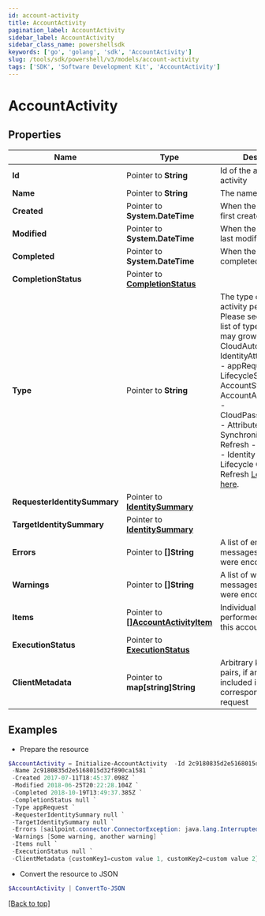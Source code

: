 ```yaml
---
id: account-activity
title: AccountActivity
pagination_label: AccountActivity
sidebar_label: AccountActivity
sidebar_class_name: powershellsdk
keywords: ['go', 'golang', 'sdk', 'AccountActivity'] 
slug: /tools/sdk/powershell/v3/models/account-activity
tags: ['SDK', 'Software Development Kit', 'AccountActivity']
---
```



# AccountActivity

## Properties

Name | Type | Description | Notes
------------ | ------------- | ------------- | -------------
**Id** |  Pointer to **String** | Id of the account activity | [optional] 
**Name** |  Pointer to **String** | The name of the activity | [optional] 
**Created** |  Pointer to **System.DateTime** | When the activity was first created | [optional] 
**Modified** |  Pointer to **System.DateTime** | When the activity was last modified | [optional] 
**Completed** |  Pointer to **System.DateTime** | When the activity was completed | [optional] 
**CompletionStatus** |  Pointer to [**CompletionStatus**](completion-status) |  | [optional] 
**Type** |  Pointer to **String** | The type of action the activity performed.  Please see the following list of types.  This list may grow over time.  - CloudAutomated - IdentityAttributeUpdate - appRequest - LifecycleStateChange - AccountStateUpdate - AccountAttributeUpdate - CloudPasswordRequest - Attribute Synchronization Refresh - Certification - Identity Refresh - Lifecycle Change Refresh   [Learn more here](https://documentation.sailpoint.com/saas/help/search/searchable-fields.html#searching-account-activity-data).  | [optional] 
**RequesterIdentitySummary** |  Pointer to [**IdentitySummary**](identity-summary) |  | [optional] 
**TargetIdentitySummary** |  Pointer to [**IdentitySummary**](identity-summary) |  | [optional] 
**Errors** |  Pointer to **[]String** | A list of error messages, if any, that were encountered. | [optional] 
**Warnings** |  Pointer to **[]String** | A list of warning messages, if any, that were encountered. | [optional] 
**Items** |  Pointer to [**[]AccountActivityItem**](account-activity-item) | Individual actions performed as part of this account activity | [optional] 
**ExecutionStatus** |  Pointer to [**ExecutionStatus**](execution-status) |  | [optional] 
**ClientMetadata** |  Pointer to **map[string]String** | Arbitrary key-value pairs, if any were included in the corresponding access request | [optional] 

## Examples

- Prepare the resource
```powershell
$AccountActivity = Initialize-AccountActivity  -Id 2c9180835d2e5168015d32f890ca1581 `
 -Name 2c9180835d2e5168015d32f890ca1581 `
 -Created 2017-07-11T18:45:37.098Z `
 -Modified 2018-06-25T20:22:28.104Z `
 -Completed 2018-10-19T13:49:37.385Z `
 -CompletionStatus null `
 -Type appRequest `
 -RequesterIdentitySummary null `
 -TargetIdentitySummary null `
 -Errors [sailpoint.connector.ConnectorException: java.lang.InterruptedException: Timeout waiting for response to message 0 from client 57a4ab97-ab3f-4aef-9fe2-0eaf15c73d26 after 60 seconds.] `
 -Warnings [Some warning, another warning] `
 -Items null `
 -ExecutionStatus null `
 -ClientMetadata {customKey1=custom value 1, customKey2=custom value 2}
```

- Convert the resource to JSON
```powershell
$AccountActivity | ConvertTo-JSON
```


[[Back to top]](#) 

